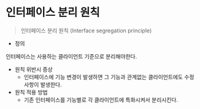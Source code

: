 # 인터페이스 분리 원칙



> 인터페이스 분리 원칙 \(Interface segregation principle\)

* 정의

인터페이스는 사용하는 클라이언트 기준으로 분리해야한다.

* 원칙 위반시 증상
  * 인터페이스에 기능 변경이 발생하면 그 기능과 관계없는 클라이언트에도 수정사항이 발생한다.
* 원칙 적용 방법
  * 기존 인터페이스를 기능별로 각 클라이언트에 특화시켜서 분리시킨다.

